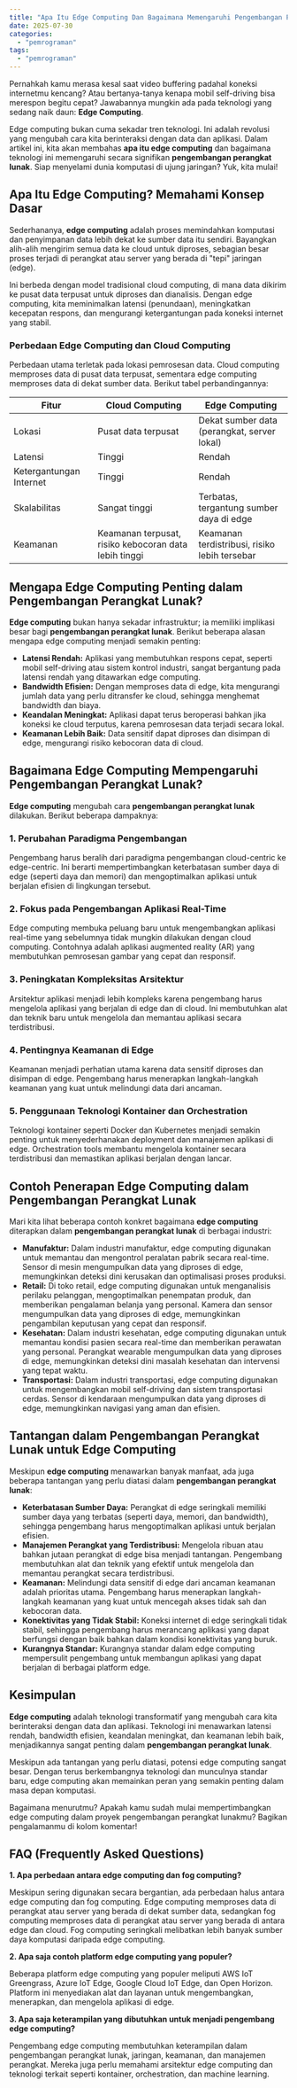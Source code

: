 ```yaml
---
title: "Apa Itu Edge Computing Dan Bagaimana Memengaruhi Pengembangan Perangkat Lunak?"
date: 2025-07-30
categories: 
  - "pemrograman"
tags: 
  - "pemrograman"
---
```


Pernahkah kamu merasa kesal saat video buffering padahal koneksi internetmu kencang? Atau bertanya-tanya kenapa mobil self-driving bisa merespon begitu cepat? Jawabannya mungkin ada pada teknologi yang sedang naik daun: **Edge Computing**.

Edge computing bukan cuma sekadar tren teknologi. Ini adalah revolusi yang mengubah cara kita berinteraksi dengan data dan aplikasi. Dalam artikel ini, kita akan membahas **apa itu edge computing** dan bagaimana teknologi ini memengaruhi secara signifikan **pengembangan perangkat lunak**. Siap menyelami dunia komputasi di ujung jaringan? Yuk, kita mulai!

## Apa Itu Edge Computing? Memahami Konsep Dasar

Sederhananya, **edge computing** adalah proses memindahkan komputasi dan penyimpanan data lebih dekat ke sumber data itu sendiri. Bayangkan alih-alih mengirim semua data ke cloud untuk diproses, sebagian besar proses terjadi di perangkat atau server yang berada di "tepi" jaringan (edge).

Ini berbeda dengan model tradisional cloud computing, di mana data dikirim ke pusat data terpusat untuk diproses dan dianalisis. Dengan edge computing, kita meminimalkan latensi (penundaan), meningkatkan kecepatan respons, dan mengurangi ketergantungan pada koneksi internet yang stabil.

### Perbedaan Edge Computing dan Cloud Computing

Perbedaan utama terletak pada lokasi pemrosesan data. Cloud computing memproses data di pusat data terpusat, sementara edge computing memproses data di dekat sumber data. Berikut tabel perbandingannya:

| Fitur | Cloud Computing | Edge Computing |
| --- | --- | --- |
| Lokasi | Pusat data terpusat | Dekat sumber data (perangkat, server lokal) |
| Latensi | Tinggi | Rendah |
| Ketergantungan Internet | Tinggi | Rendah |
| Skalabilitas | Sangat tinggi | Terbatas, tergantung sumber daya di edge |
| Keamanan | Keamanan terpusat, risiko kebocoran data lebih tinggi | Keamanan terdistribusi, risiko lebih tersebar |

## Mengapa Edge Computing Penting dalam Pengembangan Perangkat Lunak?

**Edge computing** bukan hanya sekadar infrastruktur; ia memiliki implikasi besar bagi **pengembangan perangkat lunak**. Berikut beberapa alasan mengapa edge computing menjadi semakin penting:

- **Latensi Rendah:** Aplikasi yang membutuhkan respons cepat, seperti mobil self-driving atau sistem kontrol industri, sangat bergantung pada latensi rendah yang ditawarkan edge computing.
- **Bandwidth Efisien:** Dengan memproses data di edge, kita mengurangi jumlah data yang perlu ditransfer ke cloud, sehingga menghemat bandwidth dan biaya.
- **Keandalan Meningkat:** Aplikasi dapat terus beroperasi bahkan jika koneksi ke cloud terputus, karena pemrosesan data terjadi secara lokal.
- **Keamanan Lebih Baik:** Data sensitif dapat diproses dan disimpan di edge, mengurangi risiko kebocoran data di cloud.

## Bagaimana Edge Computing Mempengaruhi Pengembangan Perangkat Lunak?

**Edge computing** mengubah cara **pengembangan perangkat lunak** dilakukan. Berikut beberapa dampaknya:

### 1\. Perubahan Paradigma Pengembangan

Pengembang harus beralih dari paradigma pengembangan cloud-centric ke edge-centric. Ini berarti mempertimbangkan keterbatasan sumber daya di edge (seperti daya dan memori) dan mengoptimalkan aplikasi untuk berjalan efisien di lingkungan tersebut.

### 2\. Fokus pada Pengembangan Aplikasi Real-Time

Edge computing membuka peluang baru untuk mengembangkan aplikasi real-time yang sebelumnya tidak mungkin dilakukan dengan cloud computing. Contohnya adalah aplikasi augmented reality (AR) yang membutuhkan pemrosesan gambar yang cepat dan responsif.

### 3\. Peningkatan Kompleksitas Arsitektur

Arsitektur aplikasi menjadi lebih kompleks karena pengembang harus mengelola aplikasi yang berjalan di edge dan di cloud. Ini membutuhkan alat dan teknik baru untuk mengelola dan memantau aplikasi secara terdistribusi.

### 4\. Pentingnya Keamanan di Edge

Keamanan menjadi perhatian utama karena data sensitif diproses dan disimpan di edge. Pengembang harus menerapkan langkah-langkah keamanan yang kuat untuk melindungi data dari ancaman.

### 5\. Penggunaan Teknologi Kontainer dan Orchestration

Teknologi kontainer seperti Docker dan Kubernetes menjadi semakin penting untuk menyederhanakan deployment dan manajemen aplikasi di edge. Orchestration tools membantu mengelola kontainer secara terdistribusi dan memastikan aplikasi berjalan dengan lancar.

## Contoh Penerapan Edge Computing dalam Pengembangan Perangkat Lunak

Mari kita lihat beberapa contoh konkret bagaimana **edge computing** diterapkan dalam **pengembangan perangkat lunak** di berbagai industri:

- **Manufaktur:** Dalam industri manufaktur, edge computing digunakan untuk memantau dan mengontrol peralatan pabrik secara real-time. Sensor di mesin mengumpulkan data yang diproses di edge, memungkinkan deteksi dini kerusakan dan optimalisasi proses produksi.
- **Retail:** Di toko retail, edge computing digunakan untuk menganalisis perilaku pelanggan, mengoptimalkan penempatan produk, dan memberikan pengalaman belanja yang personal. Kamera dan sensor mengumpulkan data yang diproses di edge, memungkinkan pengambilan keputusan yang cepat dan responsif.
- **Kesehatan:** Dalam industri kesehatan, edge computing digunakan untuk memantau kondisi pasien secara real-time dan memberikan perawatan yang personal. Perangkat wearable mengumpulkan data yang diproses di edge, memungkinkan deteksi dini masalah kesehatan dan intervensi yang tepat waktu.
- **Transportasi:** Dalam industri transportasi, edge computing digunakan untuk mengembangkan mobil self-driving dan sistem transportasi cerdas. Sensor di kendaraan mengumpulkan data yang diproses di edge, memungkinkan navigasi yang aman dan efisien.

## Tantangan dalam Pengembangan Perangkat Lunak untuk Edge Computing

Meskipun **edge computing** menawarkan banyak manfaat, ada juga beberapa tantangan yang perlu diatasi dalam **pengembangan perangkat lunak**:

- **Keterbatasan Sumber Daya:** Perangkat di edge seringkali memiliki sumber daya yang terbatas (seperti daya, memori, dan bandwidth), sehingga pengembang harus mengoptimalkan aplikasi untuk berjalan efisien.
- **Manajemen Perangkat yang Terdistribusi:** Mengelola ribuan atau bahkan jutaan perangkat di edge bisa menjadi tantangan. Pengembang membutuhkan alat dan teknik yang efektif untuk mengelola dan memantau perangkat secara terdistribusi.
- **Keamanan:** Melindungi data sensitif di edge dari ancaman keamanan adalah prioritas utama. Pengembang harus menerapkan langkah-langkah keamanan yang kuat untuk mencegah akses tidak sah dan kebocoran data.
- **Konektivitas yang Tidak Stabil:** Koneksi internet di edge seringkali tidak stabil, sehingga pengembang harus merancang aplikasi yang dapat berfungsi dengan baik bahkan dalam kondisi konektivitas yang buruk.
- **Kurangnya Standar:** Kurangnya standar dalam edge computing mempersulit pengembang untuk membangun aplikasi yang dapat berjalan di berbagai platform edge.

## Kesimpulan

**Edge computing** adalah teknologi transformatif yang mengubah cara kita berinteraksi dengan data dan aplikasi. Teknologi ini menawarkan latensi rendah, bandwidth efisien, keandalan meningkat, dan keamanan lebih baik, menjadikannya sangat penting dalam **pengembangan perangkat lunak**.

Meskipun ada tantangan yang perlu diatasi, potensi edge computing sangat besar. Dengan terus berkembangnya teknologi dan munculnya standar baru, edge computing akan memainkan peran yang semakin penting dalam masa depan komputasi.

Bagaimana menurutmu? Apakah kamu sudah mulai mempertimbangkan edge computing dalam proyek pengembangan perangkat lunakmu? Bagikan pengalamanmu di kolom komentar!

## FAQ (Frequently Asked Questions)

**1\. Apa perbedaan antara edge computing dan fog computing?**

Meskipun sering digunakan secara bergantian, ada perbedaan halus antara edge computing dan fog computing. Edge computing memproses data di perangkat atau server yang berada di dekat sumber data, sedangkan fog computing memproses data di perangkat atau server yang berada di antara edge dan cloud. Fog computing seringkali melibatkan lebih banyak sumber daya komputasi daripada edge computing.

**2\. Apa saja contoh platform edge computing yang populer?**

Beberapa platform edge computing yang populer meliputi AWS IoT Greengrass, Azure IoT Edge, Google Cloud IoT Edge, dan Open Horizon. Platform ini menyediakan alat dan layanan untuk mengembangkan, menerapkan, dan mengelola aplikasi di edge.

**3\. Apa saja keterampilan yang dibutuhkan untuk menjadi pengembang edge computing?**

Pengembang edge computing membutuhkan keterampilan dalam pengembangan perangkat lunak, jaringan, keamanan, dan manajemen perangkat. Mereka juga perlu memahami arsitektur edge computing dan teknologi terkait seperti kontainer, orchestration, dan machine learning.
